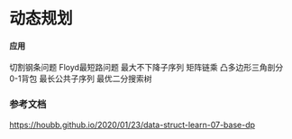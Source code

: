 <!--
 * @Descripttion: 
 * @version: 
 * @Author: WangShuaibing
 * @Date: 2020-10-23 15:27:55
 * @LastEditors: WangShuaibing
 * @LastEditTime: 2020-10-23 16:24:10
-->
# 动态规划



#### 应用
切割钢条问题
Floyd最短路问题
最大不下降子序列
矩阵链乘
凸多边形三角剖分
0-1背包
最长公共子序列
最优二分搜索树


### 参考文档
https://houbb.github.io/2020/01/23/data-struct-learn-07-base-dp
